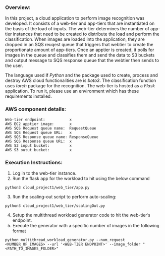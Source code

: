 ### **Overview:**
In this project, a cloud application to perform image recognition was developed. It consists of a web-tier and app-tiers that are instantiated on the basis of the load of inputs. 
The web-tier determines the number of app-tier instances that need to be created to distribute the load and perform the classification.
When images are loaded into the application, they are dropped in an SQS reuqest queue that triggers that webtier to create the proportionate amount of app-tiers. 
Once an apptier is created, it polls for images in the queue and classifies them and send the data to S3 buckets and output message to SQS response queue that the webtier then sends to the user.

The language used if *Python* and the package used to create, process and destroy AWS cloud functionalities are is *boto3*. The classification function uses *torch* package for the recognition. The web-tier is hosted as a *Flask* application.
To run it, please use an environment which has these requirements installed.

### **AWS component details:**
```
Web-tier endpoint:           x
AWS EC2 apptier image:       x
AWS SQS Request queue name:  RequestQueue
AWS SQS Request queue URL:   x
AWS SQS Response queue name: ResponseQueue
AWS SQS Response queue URL:  x
AWS S3 input bucket:         x
AWS S3 outut bucket:         x
```
### **Execution Instructions:**
1. Log in to the web-tier instance.
2. Run the flask app for the workload to hit using the below command
```
python3 cloud_project1/web_tier/app.py
```
3. Run the scaling-out script to perform auto-scaling:
```
python3 cloud_project1/web_tier/scalingOut.py
```
4. Setup the multithread workload generator code to hit the web-tier’s endpoint.
5. Execute the generator with a specific number of images in the following format
```
python multithread_workload_generator.py --num_request <NUMBER_OF_IMAGES> --url '<WEB-TIER ENDPOINT>' --image_folder "<PATH_TO_IMAGES_FOLDER>"
```
